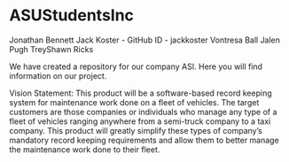 # ASUStudentsInc
Jonathan Bennett
Jack Koster - GitHub ID - jackkoster
Vontresa Ball
Jalen Pugh
TreyShawn Ricks

We have created a repository for our company ASI. Here you will find information on our project.

Vision Statement:
  This product will be a software-based record keeping system for maintenance work done on a fleet of vehicles. The target customers are those companies or individuals who manage any type of a fleet of vehicles ranging anywhere from a semi-truck company to a taxi company. This product will greatly simplify these types of company’s mandatory record keeping requirements and allow them to better manage the maintenance work done to their fleet.
